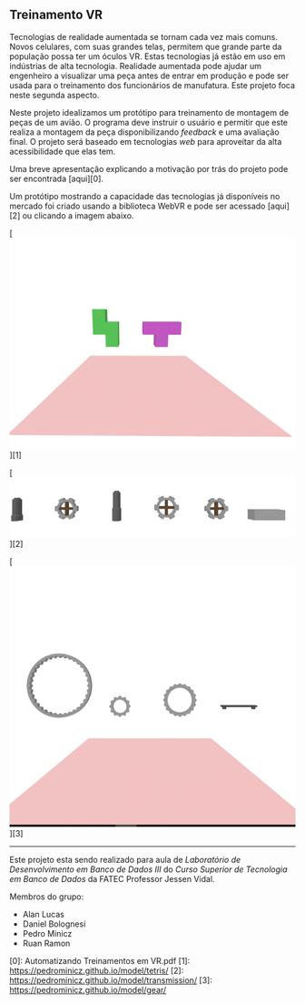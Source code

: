 ## Treinamento VR

Tecnologias de realidade aumentada se tornam cada vez mais comuns. Novos celulares, com suas grandes telas, permitem que grande parte da população possa ter um óculos VR. Estas tecnologias já estão em uso em indústrias de alta tecnologia. Realidade aumentada pode ajudar um engenheiro a visualizar uma peça antes de entrar em produção e pode ser usada para o treinamento dos funcionários de manufatura. Este projeto foca neste segunda aspecto.

Neste projeto idealizamos um protótipo para treinamento de montagem de peças de um avião. O programa deve instruir o usuário e permitir que este realiza a montagem da peça disponibilizando _feedback_ e uma avaliação final. O projeto será baseado em tecnologias _web_ para aproveitar da alta acessibilidade que elas tem.

Uma breve apresentação explicando a motivação por trás do projeto pode ser encontrada [aqui][0].

Um protótipo mostrando a capacidade das tecnologias já disponíveis no mercado foi criado usando a biblioteca WebVR e pode ser acessado [aqui][2] ou clicando a imagem abaixo.

[![Captura de tela.](ReadmePics/tetris.png "Visualização 3D de montagem com tetris.")][1]

[![Captura de tela.](ReadmePics/Transmission.png "Visualização 3D de montagem com transmissão.")][2]

[![Captura de tela.](ReadmePics/GEARS.png "Visualização 3D de montagem com engrenagens.")][3]

---

Este projeto esta sendo realizado para aula de _Laboratório de Desenvolvimento em Banco de Dados III_ do _Curso Superior de Tecnologia em Banco de Dados_ da FATEC Professor Jessen Vidal.

Membros do grupo:
- Alan Lucas
- Daniel Bolognesi
- Pedro Minicz
- Ruan Ramon

[0]: Automatizando Treinamentos em VR.pdf
[1]: https://pedrominicz.github.io/model/tetris/
[2]: https://pedrominicz.github.io/model/transmission/
[3]: https://pedrominicz.github.io/model/gear/
